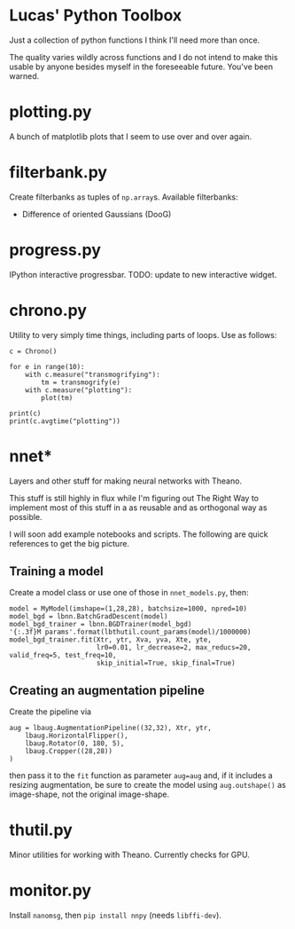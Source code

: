 Lucas' Python Toolbox
=====================

Just a collection of python functions I think I'll need more than once.

The quality varies wildly across functions and I do not intend to make this
usable by anyone besides myself in the foreseeable future. You've been warned.

plotting.py
===========

A bunch of matplotlib plots that I seem to use over and over again.

filterbank.py
=============

Create filterbanks as tuples of `np.array`s. Available filterbanks:

- Difference of oriented Gaussians (DooG)

progress.py
===========

IPython interactive progressbar. TODO: update to new interactive widget.

chrono.py
=========

Utility to very simply time things, including parts of loops. Use as follows:

```
c = Chrono()

for e in range(10):
    with c.measure("transmogrifying"):
        tm = transmogrify(e)
    with c.measure("plotting"):
        plot(tm)

print(c)
print(c.avgtime("plotting"))
```

nnet*
=====

Layers and other stuff for making neural networks with Theano.

This stuff is still highly in flux while I'm figuring out The Right Way to
implement most of this stuff in a as reusable and as orthogonal way as possible.

I will soon add example notebooks and scripts. The following are quick
references to get the big picture.

Training a model
----------------

Create a model class or use one of those in `nnet_models.py`, then:

```
model = MyModel(imshape=(1,28,28), batchsize=1000, npred=10)
model_bgd = lbnn.BatchGradDescent(model)
model_bgd_trainer = lbnn.BGDTrainer(model_bgd)
'{:.3f}M params'.format(lbthutil.count_params(model)/1000000)
model_bgd_trainer.fit(Xtr, ytr, Xva, yva, Xte, yte,
                      lr0=0.01, lr_decrease=2, max_reducs=20, valid_freq=5, test_freq=10,
                      skip_initial=True, skip_final=True)
```

Creating an augmentation pipeline
---------------------------------

Create the pipeline via

```
aug = lbaug.AugmentationPipeline((32,32), Xtr, ytr,
    lbaug.HorizontalFlipper(),
    lbaug.Rotator(0, 180, 5),
    lbaug.Cropper((28,28))
)
```

then pass it to the `fit` function as parameter `aug=aug` and, if it includes a
resizing augmentation, be sure to create the model using `aug.outshape()` as
image-shape, not the original image-shape.

thutil.py
=========

Minor utilities for working with Theano. Currently checks for GPU.

monitor.py
==========

Install `nanomsg`, then `pip install nnpy` (needs `libffi-dev`).
